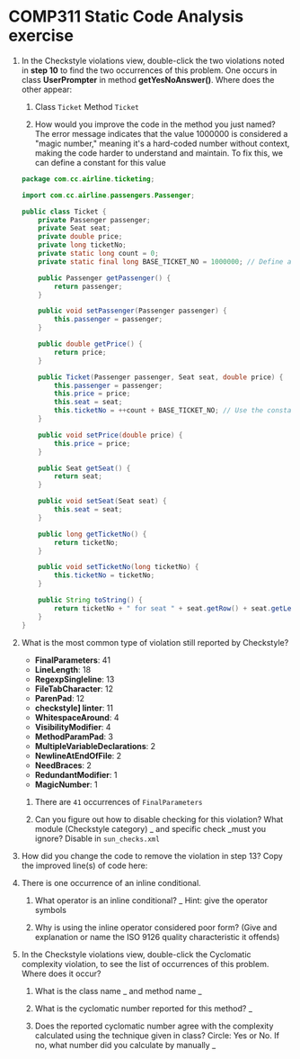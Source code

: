 # COMP311 Static Code Analysis exercise

1. In the Checkstyle violations view, double-click the two violations
    noted in **step 10** to find the two occurrences of this problem.
    One occurs in class **UserPrompter** in method **getYesNoAnswer()**.
    Where does the other appear:

    1. Class `Ticket` Method `Ticket`

    2. How would you improve the code in the method you just named? The error message indicates that the value 1000000 is considered a "magic number," meaning it's a hard-coded number without context, making the code harder to understand and maintain. To fix this, we can define a constant for this value

    ```java
    package com.cc.airline.ticketing;

    import com.cc.airline.passengers.Passenger;

    public class Ticket {
    	private Passenger passenger;
    	private Seat seat;
    	private double price;
    	private long ticketNo;
    	private static long count = 0;
    	private static final long BASE_TICKET_NO = 1000000; // Define a constant for the magic number

    	public Passenger getPassenger() {
    		return passenger;
    	}

    	public void setPassenger(Passenger passenger) {
    		this.passenger = passenger;
    	}

    	public double getPrice() {
    		return price;
    	}

    	public Ticket(Passenger passenger, Seat seat, double price) {
    		this.passenger = passenger;
    		this.price = price;
    		this.seat = seat;
    		this.ticketNo = ++count + BASE_TICKET_NO; // Use the constant here
    	}

    	public void setPrice(double price) {
    		this.price = price;
    	}

    	public Seat getSeat() {
    		return seat;
    	}

    	public void setSeat(Seat seat) {
    		this.seat = seat;
    	}

    	public long getTicketNo() {
    		return ticketNo;
    	}

    	public void setTicketNo(long ticketNo) {
    		this.ticketNo = ticketNo;
    	}

    	public String toString() {
    		return ticketNo + " for seat " + seat.getRow() + seat.getLetter() +  " at $" + price;
    	}
    }
    ```

2. What is the most common type of violation still reported by Checkstyle?

    - **FinalParameters**: 41
    - **LineLength**: 18
    - **RegexpSingleline**: 13
    - **FileTabCharacter**: 12
    - **ParenPad**: 12
    - **checkstyle] linter**: 11
    - **WhitespaceAround**: 4
    - **VisibilityModifier**: 4
    - **MethodParamPad**: 3
    - **MultipleVariableDeclarations**: 2
    - **NewlineAtEndOfFile**: 2
    - **NeedBraces**: 2
    - **RedundantModifier**: 1
    - **MagicNumber**: 1

    1. There are  `41` occurrences of `FinalParameters`

    2. Can you figure out how to disable checking for this violation? What module (Checkstyle category) \_ and specific check \_must you ignore? Disable <module name="FinalParameters"/> in `sun_checks.xml`

3. How did you change the code to remove the violation in step 13? Copy the improved line(s) of code here:

4. There is one occurrence of an inline conditional.

    1. What operator is an inline conditional? \_ Hint: give the operator symbols

    2. Why is using the inline operator considered poor form? (Give and explanation or name the ISO 9126 quality characteristic it offends)

1. In the Checkstyle violations view, double-click the Cyclomatic
    complexity violation, to see the list of occurrences of this
    problem. Where does it occur?

    1. What is the class name  \_ and method name \_

    2. What is the cyclomatic number reported for this method? \_

    3. Does the reported cyclomatic number agree with the complexity calculated using the technique given in class? Circle: Yes or No. If no, what number did you calculate by manually  \_
